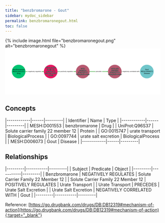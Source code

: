 ```yaml
---
title: "benzbromarone - Gout"
sidebar: mydoc_sidebar
permalink: benzbromaronegout.html
toc: false 
---
```


{% include image.html file="benzbromaronegout.png" alt="benzbromaronegout" %}![Path Visualization](/images/benzbromaronegout.png)

## Concepts

|------------|------|---------|
| Identifier | Name | Type    |
|------------|------|---------|
| MESH:D001553 | benzbromarone | Drug |
| UniProt:Q96S37 | Solute carrier family 22 member 12 | Protein |
| GO:0015747 | urate transport | BiologicalProcess |
| GO:0097744 | urate salt excretion | BiologicalProcess |
| MESH:D006073 | Gout | Disease |
|------------|------|---------|

## Relationships

|---------|-----------|---------|
| Subject | Predicate | Object  |
|---------|-----------|---------|
| Benzbromarone | NEGATIVELY REGULATES | Solute Carrier Family 22 Member 12 |
| Solute Carrier Family 22 Member 12 | POSITIVELY REGULATES | Urate Transport |
| Urate Transport | PRECEDES | Urate Salt Excretion |
| Urate Salt Excretion | NEGATIVELY CORRELATED WITH | Gout |
|---------|-----------|---------|

Reference: [https://go.drugbank.com/drugs/DB:DB12319#mechanism-of-action](https://go.drugbank.com/drugs/DB:DB12319#mechanism-of-action){:target="_blank"}